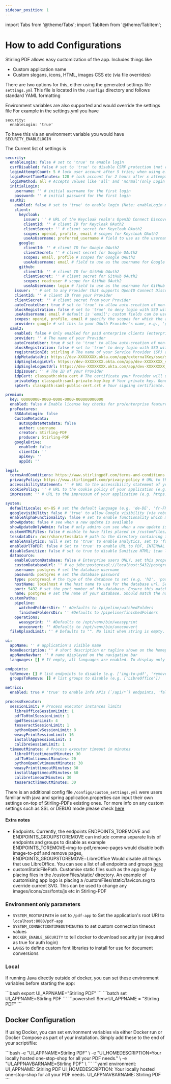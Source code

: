 ```yaml
---
sidebar_position: 1
---
```

import Tabs from '@theme/Tabs';
import TabItem from '@theme/TabItem';


# How to add Configurations

Stirling PDF allows easy customization of the app.
Includes things like

- Custom application name
- Custom slogans, icons, HTML, images CSS etc (via file overrides)

There are two options for this, either using the generated settings file ``settings.yml``
This file is located in the ``/configs`` directory and follows standard YAML formatting

Environment variables are also supported and would override the settings file
For example in the settings.yml you have

```
security:
  enableLogin: 'true'
```

To have this via an environment variable you would have ``SECURITY_ENABLELOGIN``

The Current list of settings is

```yaml
security:
  enableLogin: false # set to 'true' to enable login
  csrfDisabled: false # set to 'true' to disable CSRF protection (not recommended for production)
  loginAttemptCount: 5 # lock user account after 5 tries; when using e.g. Fail2Ban you can deactivate the function with -1
  loginResetTimeMinutes: 120 # lock account for 2 hours after x attempts
  loginMethod: all # Accepts values like 'all' and 'normal'(only Login with Username/Password), 'oauth2'(only Login with OAuth2) or 'saml2'(only Login with SAML2)
  initialLogin:
    username: '' # initial username for the first login
    password: '' # initial password for the first login
  oauth2:
    enabled: false # set to 'true' to enable login (Note: enableLogin must also be 'true' for this to work)
    client:
      keycloak:
        issuer: '' # URL of the Keycloak realm's OpenID Connect Discovery endpoint
        clientId: '' # client ID for Keycloak OAuth2
        clientSecret: '' # client secret for Keycloak OAuth2
        scopes: openid, profile, email # scopes for Keycloak OAuth2
        useAsUsername: preferred_username # field to use as the username for Keycloak OAuth2. Available options are: [email | name | given_name | family_name | preferred_name]
      google:
        clientId: '' # client ID for Google OAuth2
        clientSecret: '' # client secret for Google OAuth2
        scopes: email, profile # scopes for Google OAuth2
        useAsUsername: email # field to use as the username for Google OAuth2. Available options are: [email | name | given_name | family_name]
      github:
        clientId: '' # client ID for GitHub OAuth2
        clientSecret: '' # client secret for GitHub OAuth2
        scopes: read:user # scope for GitHub OAuth2
        useAsUsername: login # field to use as the username for GitHub OAuth2. Available options are: [email | login | name]
    issuer: '' # set to any Provider that supports OpenID Connect Discovery (/.well-known/openid-configuration) endpoint
    clientId: '' # client ID from your Provider
    clientSecret: '' # client secret from your Provider
    autoCreateUser: true # set to 'true' to allow auto-creation of non-existing users
    blockRegistration: false # set to 'true' to deny login with SSO without prior registration by an admin
    useAsUsername: email # default is 'email'; custom fields can be used as the username
    scopes: openid, profile, email # specify the scopes for which the application will request permissions
    provider: google # set this to your OAuth Provider's name, e.g., 'google' or 'keycloak'
  saml2:
    enabled: false # Only enabled for paid enterprise clients (enterpriseEdition.enabled must be true)
    provider: '' # The name of your Provider
    autoCreateUser: true # set to 'true' to allow auto-creation of non-existing users
    blockRegistration: false # set to 'true' to deny login with SSO without prior registration by an admin
    registrationId: stirling # The name of your Service Provider (SP) app name. Should match the name in the path for your SSO & SLO URLs
    idpMetadataUri: https://dev-XXXXXXXX.okta.com/app/externalKey/sso/saml/metadata # The uri for your Provider's metadata
    idpSingleLoginUrl: https://dev-XXXXXXXX.okta.com/app/dev-XXXXXXXX_stirlingpdf_1/externalKey/sso/saml # The URL for initiating SSO. Provided by your Provider
    idpSingleLogoutUrl: https://dev-XXXXXXXX.okta.com/app/dev-XXXXXXXX_stirlingpdf_1/externalKey/slo/saml # The URL for initiating SLO. Provided by your Provider
    idpIssuer: '' # The ID of your Provider
    idpCert: classpath:okta.cert # The certificate your Provider will use to authenticate your app's SAML authentication requests. Provided by your Provider
    privateKey: classpath:saml-private-key.key # Your private key. Generated from your keypair
    spCert: classpath:saml-public-cert.crt # Your signing certificate. Generated from your keypair

premium:
  key: 00000000-0000-0000-0000-000000000000
  enabled: false # Enable license key checks for pro/enterprise features
  proFeatures:
    SSOAutoLogin: false
    CustomMetadata:
      autoUpdateMetadata: false
      author: username
      creator: Stirling-PDF
      producer: Stirling-PDF
    googleDrive:
      enabled: false
      clientId: ''
      apiKey: ''
      appId: ''

legal:
  termsAndConditions: https://www.stirlingpdf.com/terms-and-conditions # URL to the terms and conditions of your application (e.g. https://example.com/terms). Empty string to disable or filename to load from local file in static folder
  privacyPolicy: https://www.stirlingpdf.com/privacy-policy # URL to the privacy policy of your application (e.g. https://example.com/privacy). Empty string to disable or filename to load from local file in static folder
  accessibilityStatement: '' # URL to the accessibility statement of your application (e.g. https://example.com/accessibility). Empty string to disable or filename to load from local file in static folder
  cookiePolicy: '' # URL to the cookie policy of your application (e.g. https://example.com/cookie). Empty string to disable or filename to load from local file in static folder
  impressum: '' # URL to the impressum of your application (e.g. https://example.com/impressum). Empty string to disable or filename to load from local file in static folder

system:
  defaultLocale: en-US # set the default language (e.g. 'de-DE', 'fr-FR', etc)
  googlevisibility: false # 'true' to allow Google visibility (via robots.txt), 'false' to disallow
  enableAlphaFunctionality: false # set to enable functionality which might need more testing before it fully goes live (this feature might make no changes)
  showUpdate: false # see when a new update is available
  showUpdateOnlyAdmin: false # only admins can see when a new update is available, depending on showUpdate it must be set to 'true'
  customHTMLFiles: false # enable to have files placed in /customFiles/templates override the existing template HTML files
  tessdataDir: /usr/share/tessdata # path to the directory containing the Tessdata files. This setting is relevant for Windows systems. For Windows users, this path should be adjusted to point to the appropriate directory where the Tessdata files are stored.
  enableAnalytics: null # set to 'true' to enable analytics, set to 'false' to disable analytics; for enterprise users, this is set to true
  enableUrlToPDF: false # Set to 'true' to enable URL to PDF, INTERNAL ONLY, known security issues, should not be used externally
  disableSanitize: false # set to true to disable Sanitize HTML; (can lead to injections in HTML)
  datasource:
    enableCustomDatabase: false # Enterprise users ONLY, set this property to 'true' if you would like to use your own custom database configuration
    customDatabaseUrl: '' # eg jdbc:postgresql://localhost:5432/postgres, set the url for your own custom database connection. If provided, the type, hostName, port and name are not necessary and will not be used
    username: postgres # set the database username
    password: postgres # set the database password
    type: postgresql # the type of the database to set (e.g. 'h2', 'postgresql')
    hostName: localhost # the host name to use for the database url. Set to 'localhost' when running the app locally. Set to match the name of the container name of your database container when running the app on a server (Docker configuration)
    port: 5432 # set the port number of the database. Ensure this matches the port the database is listening to
    name: postgres # set the name of your database. Should match the name of the database you create
  customPaths:
    pipeline:
      watchedFoldersDir: '' #Defaults to /pipeline/watchedFolders
      finishedFoldersDir: '' #Defaults to /pipeline/finishedFolders
    operations:
      weasyprint: '' #Defaults to /opt/venv/bin/weasyprint
      unoconvert: '' #Defaults to /opt/venv/bin/unoconvert
  fileUploadLimit: '' # Defaults to "". No limit when string is empty. Set a number, between 0 and 999, followed by one of the following strings to set a limit. "KB", "MB", "GB".

ui:
  appName: '' # application's visible name
  homeDescription: '' # short description or tagline shown on the homepage
  appNameNavbar: '' # name displayed on the navigation bar
  languages: [] # If empty, all languages are enabled. To display only German and Polish ["de_DE", "pl_PL"]. British English is always enabled.

endpoints:
  toRemove: [] # list endpoints to disable (e.g. ['img-to-pdf', 'remove-pages'])
  groupsToRemove: [] # list groups to disable (e.g. ['LibreOffice'])

metrics:
  enabled: true # 'true' to enable Info APIs (`/api/*`) endpoints, 'false' to disable

processExecutor:
  sessionLimit: # Process executor instances limits
    libreOfficeSessionLimit: 1
    pdfToHtmlSessionLimit: 1
    qpdfSessionLimit: 4
    tesseractSessionLimit: 1
    pythonOpenCvSessionLimit: 8
    weasyPrintSessionLimit: 16
    installAppSessionLimit: 1
    calibreSessionLimit: 1
  timeoutMinutes: # Process executor timeout in minutes
    libreOfficetimeoutMinutes: 30
    pdfToHtmltimeoutMinutes: 20
    pythonOpenCvtimeoutMinutes: 30
    weasyPrinttimeoutMinutes: 30
    installApptimeoutMinutes: 60
    calibretimeoutMinutes: 30
    tesseractTimeoutMinutes: 30
```

There is an additional config file ``/configs/custom_settings.yml`` were users familiar with java and spring application.properties can input their own settings on-top of Stirling-PDFs existing ones. For more info on any custom settings such as SSL or DEBUG mode please check [here](Extra-Settings)


#### Extra notes
- Endpoints. Currently, the endpoints ENDPOINTS_TOREMOVE and ENDPOINTS_GROUPSTOREMOVE can include comma separate lists of endpoints and groups to disable as example ENDPOINTS_TOREMOVE=img-to-pdf,remove-pages would disable both image-to-pdf and remove pages, ENDPOINTS_GROUPSTOREMOVE=LibreOffice Would disable all things that use LibreOffice. You can see a list of all endpoints and groups [here](https://github.com/Stirling-Tools/Stirling-PDF/blob/main/Endpoint-groups.md)
- customStaticFilePath. Customise static files such as the app logo by placing files in the /customFiles/static/ directory. An example of customising app logo is placing a /customFiles/static/favicon.svg to override current SVG. This can be used to change any images/icons/css/fonts/js etc in Stirling-PDF

### Environment only parameters

- ``SYSTEM_ROOTURIPATH`` ie set to ``/pdf-app`` to Set the application's root URI to ``localhost:8080/pdf-app``
- ``SYSTEM_CONNECTIONTIMEOUTMINUTES`` to set custom connection timeout values
- ``DOCKER_ENABLE_SECURITY`` to tell docker to download security jar (required as true for auth login)
- ``LANGS`` to define custom font libraries to install for use for document conversions

### Local
If running Java directly outside of docker, you can set these environment variables before starting the app:

<Tabs groupId="operating-systems">
  <TabItem value="unix" label="Unix">
    ```bash
    export UI_APPNAME="Stirling PDF"
    ```
  </TabItem>
  <TabItem value="cmd" label="Windows (CMD)">
    ```batch
    set UI_APPNAME=Stirling PDF
    ```
  </TabItem>
  <TabItem value="powershell" label="Windows (PowerShell)">
    ```powershell
    $env:UI_APPNAME = "Stirling PDF"
    ```
  </TabItem>
</Tabs>

## Docker Configuration

If using Docker, you can set environment variables via either Docker run or Docker Compose as part of your installation.
Simply add these to the end of your script/file:

<Tabs groupId="docker-config">
  <TabItem value="docker-run" label="Docker Run">
    ```bash
    -e "UI_APPNAME=Stirling PDF" \
    -e "UI_HOMEDESCRIPTION=Your locally hosted one-stop-shop for all your PDF needs." \
    -e "UI_APPNAVBARNAME=Stirling PDF" \
    ```
  </TabItem>
  <TabItem value="docker-compose" label="Docker Compose">
    ```yaml
    environment:
      UI_APPNAME: Stirling PDF
      UI_HOMEDESCRIPTION: Your locally hosted one-stop-shop for all your PDF needs.
      UI_APPNAVBARNAME: Stirling PDF
    ```
  </TabItem>
</Tabs>
